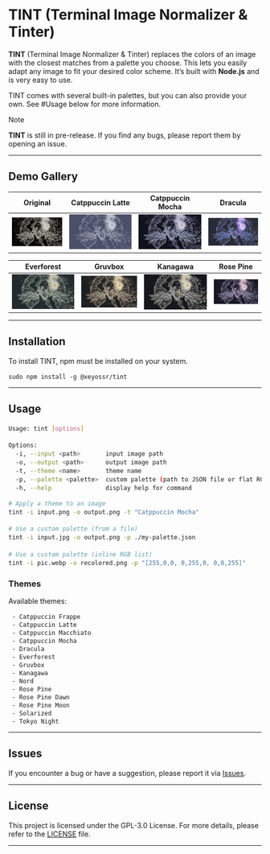 # TINT (Terminal Image Normalizer & Tinter)

**TINT** (Terminal Image Normalizer & Tinter) replaces the colors of an image with the closest matches from a palette you choose. This lets you easily adapt any image to fit your desired color scheme. It’s built with **Node.js** and is very easy to use.

TINT comes with several built-in palettes, but you can also provide your own.
See #Usage below for more information.

> [!NOTE]
> **TINT** is still in pre-release.
> If you find any bugs, please report them by opening an issue.

---

## Demo Gallery

| Original                    | Catppuccin Latte                      | Catppuccin Mocha                      | Dracula                        |
| --------------------------- | ------------------------------------- | ------------------------------------- | ------------------------------ |
| ![raw](assets/original.png) | ![latte](assets/catppuccin-latte.png) | ![mocha](assets/catppuccin-mocha.png) | ![dracula](assets/dracula.png) |

| Everforest                           | Gruvbox                        | Kanagawa                         | Rose Pine                         |
| ------------------------------------ | ------------------------------ | -------------------------------- | --------------------------------- |
| ![everforest](assets/everforest.png) | ![gruvbox](assets/gruvbox.png) | ![kanagawa](assets/kanagawa.png) | ![rosepine](assets/rose-pine.png) |

---

## Installation

To install TINT, npm must be installed on your system.

```
sudo npm install -g @xeyossr/tint
```

---

## Usage

```bash
Usage: tint [options]

Options:
  -i, --input <path>       input image path
  -o, --output <path>      output image path
  -t, --theme <name>       theme name
  -p, --palette <palette>  custom palette (path to JSON file or flat RGB list)
  -h, --help               display help for command
```

```bash
# Apply a theme to an image
tint -i input.png -o output.png -t "Catppuccin Mocha"

# Use a custom palette (from a file)
tint -i input.jpg -o output.png -p ./my-palette.json

# Use a custom palette (inline RGB list)
tint -i pic.webp -o recolored.png -p "[255,0,0, 0,255,0, 0,0,255]"
```

### Themes

Available themes:

```
 - Catppuccin Frappe
 - Catppuccin Latte
 - Catppuccin Macchiato
 - Catppuccin Mocha
 - Dracula
 - Everforest
 - Gruvbox
 - Kanagawa
 - Nord
 - Rose Pine
 - Rose Pine Dawn
 - Rose Pine Moon
 - Solarized
 - Tokyo Night
```

---

## Issues

If you encounter a bug or have a suggestion, please report it via [Issues](https://github.com/xeyossr/TINT/issues).

---

## License

This project is licensed under the GPL-3.0 License. For more details, please refer to the [LICENSE](LICENSE) file.

---
